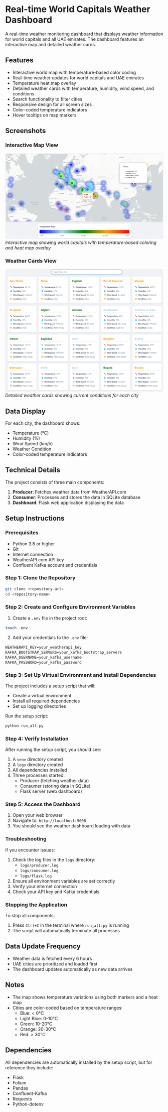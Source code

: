 # Real-time World Capitals Weather Dashboard

A real-time weather monitoring dashboard that displays weather information for world capitals and all UAE emirates. The dashboard features an interactive map and detailed weather cards.

## Features

- Interactive world map with temperature-based color coding
- Real-time weather updates for world capitals and UAE emirates
- Temperature heat map overlay
- Detailed weather cards with temperature, humidity, wind speed, and conditions
- Search functionality to filter cities
- Responsive design for all screen sizes
- Color-coded temperature indicators
- Hover tooltips on map markers

## Screenshots

### Interactive Map View
![Map View](images/map.png)
*Interactive map showing world capitals with temperature-based coloring and heat map overlay*

### Weather Cards View
![Weather Cards](images/cells.png)
*Detailed weather cards showing current conditions for each city*

## Data Display

For each city, the dashboard shows:
- Temperature (°C)
- Humidity (%)
- Wind Speed (km/h)
- Weather Condition
- Color-coded temperature indicators

## Technical Details

The project consists of three main components:
1. **Producer**: Fetches weather data from WeatherAPI.com
2. **Consumer**: Processes and stores the data in SQLite database
3. **Dashboard**: Flask web application displaying the data

## Setup Instructions

### Prerequisites
- Python 3.8 or higher
- Git
- Internet connection
- WeatherAPI.com API key
- Confluent Kafka account and credentials

### Step 1: Clone the Repository
```bash
git clone <repository-url>
cd <repository-name>
```

### Step 2: Create and Configure Environment Variables
1. Create a `.env` file in the project root:
```bash
touch .env
```

2. Add your credentials to the `.env` file:
```
WEATHERAPI_KEY=your_weatherapi_key
KAFKA_BOOTSTRAP_SERVERS=your_kafka_bootstrap_servers
KAFKA_USERNAME=your_kafka_username
KAFKA_PASSWORD=your_kafka_password
```

### Step 3: Set Up Virtual Environment and Install Dependencies
The project includes a setup script that will:
- Create a virtual environment
- Install all required dependencies
- Set up logging directories

Run the setup script:
```bash
python run_all.py
```

### Step 4: Verify Installation
After running the setup script, you should see:
1. A `venv` directory created
2. A `logs` directory created
3. All dependencies installed
4. Three processes started:
   - Producer (fetching weather data)
   - Consumer (storing data in SQLite)
   - Flask server (web dashboard)

### Step 5: Access the Dashboard
1. Open your web browser
2. Navigate to: `http://localhost:5000`
3. You should see the weather dashboard loading with data

### Troubleshooting
If you encounter issues:
1. Check the log files in the `logs` directory:
   - `logs/producer.log`
   - `logs/consumer.log`
   - `logs/flask.log`
2. Ensure all environment variables are set correctly
3. Verify your internet connection
4. Check your API key and Kafka credentials

### Stopping the Application
To stop all components:
1. Press `Ctrl+C` in the terminal where `run_all.py` is running
2. The script will automatically terminate all processes

## Data Update Frequency
- Weather data is fetched every 6 hours
- UAE cities are prioritized and loaded first
- The dashboard updates automatically as new data arrives

## Notes
- The map shows temperature variations using both markers and a heat map
- Cities are color-coded based on temperature ranges:
  - Blue: < 0°C
  - Light Blue: 0-10°C
  - Green: 10-20°C
  - Orange: 20-30°C
  - Red: > 30°C

## Dependencies
All dependencies are automatically installed by the setup script, but for reference they include:
- Flask
- Folium
- Pandas
- Confluent-Kafka
- Requests
- Python-dotenv